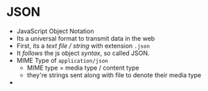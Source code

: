 # JSON
- JavaScript Object Notation
- Its a universal format to transmit data in the web
- First, its a *text file / string* with extension `.json`
- It *follows* the js object *syntax*, so called JSON.
- MIME Type of `application/json`
    - MIME type = media type / content type 
    - they're strings sent along with file to denote their media type
- 